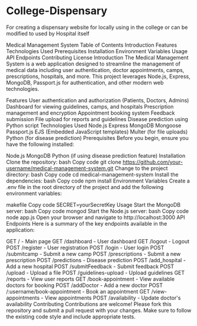 # College-Dispensary
For creating a dispensary website for locally using in the college or can be modified to used by Hospital itself


Medical Management System
Table of Contents
Introduction
Features
Technologies Used
Prerequisites
Installation
Environment Variables
Usage
API Endpoints
Contributing
License
Introduction
The Medical Management System is a web application designed to streamline the management of medical data including user authentication, doctor appointments, camps, prescriptions, hospitals, and more. This project leverages Node.js, Express, MongoDB, Passport.js for authentication, and other modern web technologies.

Features
User authentication and authorization (Patients, Doctors, Admins)
Dashboard for viewing guidelines, camps, and hospitals
Prescription management and encryption
Appointment booking system
Feedback submission
File upload for reports and guidelines
Disease prediction using Python script
Technologies Used
Node.js
Express
MongoDB
Mongoose
Passport.js
EJS (Embedded JavaScript templates)
Multer (for file uploads)
Python (for disease prediction)
Prerequisites
Before you begin, ensure you have the following installed:

Node.js
MongoDB
Python (if using disease prediction feature)
Installation
Clone the repository:
bash
Copy code
git clone https://github.com/your-username/medical-management-system.git
Change to the project directory:
bash
Copy code
cd medical-management-system
Install the dependencies:
bash
Copy code
npm install
Environment Variables
Create a .env file in the root directory of the project and add the following environment variables:

makefile
Copy code
SECRET=yourSecretKey
Usage
Start the MongoDB server:
bash
Copy code
mongod
Start the Node.js server:
bash
Copy code
node app.js
Open your browser and navigate to http://localhost:3000
API Endpoints
Here is a summary of the key endpoints available in the application:

GET / - Main page
GET /dashboard - User dashboard
GET /logout - Logout
POST /register - User registration
POST /login - User login
POST /submitcamp - Submit a new camp
POST /prescriptions - Submit a new prescription
POST /predictions - Disease prediction
POST /add_hospital - Add a new hospital
POST /submitFeedback - Submit feedback
POST /upload - Upload a file
POST /guidelines-upload - Upload guidelines
GET /reports - View user reports
GET /book-appointment - View available doctors for booking
POST /addDoctor - Add a new doctor
POST /:username/book-appointment - Book an appointment
GET /view-appointments - View appointments
POST /availability - Update doctor's availability
Contributing
Contributions are welcome! Please fork this repository and submit a pull request with your changes. Make sure to follow the existing code style and include appropriate tests.

